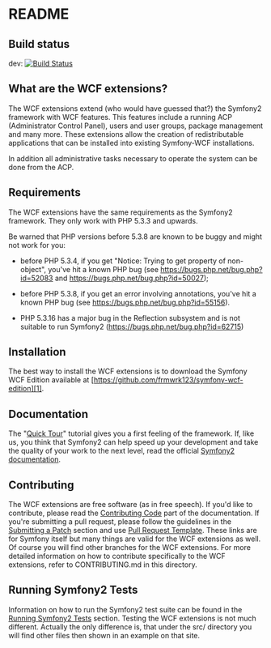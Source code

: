 README
======

Build status
------------

dev:
[![Build Status](https://travis-ci.org/frmwrk123/symfony-wcf.png?branch=dev)](https://travis-ci.org/frmwrk123/symfony-wcf)

What are the WCF extensions?
----------------------------

The WCF extensions extend (who would have guessed that?) the Symfony2 framework
with WCF features. This features include a running ACP (Administrator Control Panel),
users and user groups, package management and many more. These extensions allow the creation
of redistributable applications that can be installed into existing Symfony-WCF installations.

In addition all administrative tasks necessary to operate the system can be done from the ACP.

Requirements
------------

The WCF extensions have the same requirements as the Symfony2 framework.
They only work with PHP 5.3.3 and upwards.

Be warned that PHP versions before 5.3.8 are known to be buggy and might not
work for you:

 * before PHP 5.3.4, if you get "Notice: Trying to get property of
   non-object", you've hit a known PHP bug (see
   https://bugs.php.net/bug.php?id=52083 and
   https://bugs.php.net/bug.php?id=50027);

 * before PHP 5.3.8, if you get an error involving annotations, you've hit a
   known PHP bug (see https://bugs.php.net/bug.php?id=55156).

 * PHP 5.3.16 has a major bug in the Reflection subsystem and is not suitable to
   run Symfony2 (https://bugs.php.net/bug.php?id=62715)

Installation
------------

The best way to install the WCF extensions is to download the Symfony WCF Edition
available at [https://github.com/frmwrk123/symfony-wcf-edition][1].

Documentation
-------------

The "[Quick Tour][2]" tutorial gives you a first feeling of the framework. If,
like us, you think that Symfony2 can help speed up your development and take
the quality of your work to the next level, read the official
[Symfony2 documentation][3].

Contributing
------------

The WCF extensions are free software (as in free speech). If you'd like to contribute,
please read the [Contributing Code][4] part of the documentation. If you're submitting
a pull request, please follow the guidelines in the [Submitting a Patch][5] section
and use [Pull Request Template][6]. These links are for Symfony itself but many things
are valid for the WCF extensions as well. Of course you will find other branches for
the WCF extensions. For more detailed information on how to contribute specifically
to the WCF extensions, refer to CONTRIBUTING.md in this directory.

Running Symfony2 Tests
----------------------

Information on how to run the Symfony2 test suite can be found in the
[Running Symfony2 Tests][7] section. Testing the WCF extensions is not much different.
Actually the only difference is, that under the src/ directory you will find other files
then shown in an example on that site.

[1]: https://github.com/frmwrk123/symfony-wcf-edition
[2]: http://symfony.com/get_started
[3]: http://symfony.com/doc/current/
[4]: http://symfony.com/doc/current/contributing/code/index.html
[5]: http://symfony.com/doc/current/contributing/code/patches.html#check-list
[6]: http://symfony.com/doc/current/contributing/code/patches.html#make-a-pull-request
[7]: http://symfony.com/doc/master/contributing/code/tests.html
